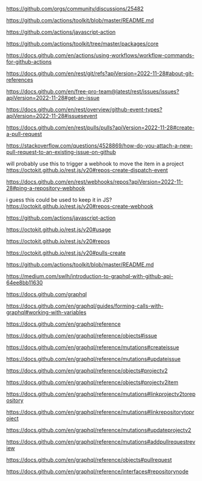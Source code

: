 https://github.com/orgs/community/discussions/25482

https://github.com/actions/toolkit/blob/master/README.md

https://github.com/actions/javascript-action

<!-- REST API -->

https://github.com/actions/toolkit/tree/master/packages/core

https://docs.github.com/en/actions/using-workflows/workflow-commands-for-github-actions

https://docs.github.com/en/rest/git/refs?apiVersion=2022-11-28#about-git-references

https://docs.github.com/en/free-pro-team@latest/rest/issues/issues?apiVersion=2022-11-28#get-an-issue

https://docs.github.com/en/rest/overview/github-event-types?apiVersion=2022-11-28#issuesevent

https://docs.github.com/en/rest/pulls/pulls?apiVersion=2022-11-28#create-a-pull-request

https://stackoverflow.com/questions/4528869/how-do-you-attach-a-new-pull-request-to-an-existing-issue-on-github

will probably use this to trigger a webhook to move the item in a project
https://octokit.github.io/rest.js/v20#repos-create-dispatch-event

https://docs.github.com/en/rest/webhooks/repos?apiVersion=2022-11-28#ping-a-repository-webhook

i guess this could be used to keep it in JS?
https://octokit.github.io/rest.js/v20#repos-create-webhook

https://github.com/actions/javascript-action

https://octokit.github.io/rest.js/v20#usage

https://octokit.github.io/rest.js/v20#repos

https://octokit.github.io/rest.js/v20#pulls-create

https://github.com/actions/toolkit/blob/master/README.md

<!-- Graph QL -->

https://medium.com/swlh/introduction-to-graphql-with-github-api-64ee8bb11630

https://docs.github.com/graphql

https://docs.github.com/en/graphql/guides/forming-calls-with-graphql#working-with-variables

https://docs.github.com/en/graphql/reference

https://docs.github.com/en/graphql/reference/objects#issue

https://docs.github.com/en/graphql/reference/mutations#createissue

https://docs.github.com/en/graphql/reference/mutations#updateissue

https://docs.github.com/en/graphql/reference/objects#projectv2

https://docs.github.com/en/graphql/reference/objects#projectv2item

https://docs.github.com/en/graphql/reference/mutations#linkprojectv2torepository

https://docs.github.com/en/graphql/reference/mutations#linkrepositorytoproject

https://docs.github.com/en/graphql/reference/mutations#updateprojectv2

https://docs.github.com/en/graphql/reference/mutations#addpullrequestreview

https://docs.github.com/en/graphql/reference/objects#pullrequest

https://docs.github.com/en/graphql/reference/interfaces#repositorynode
